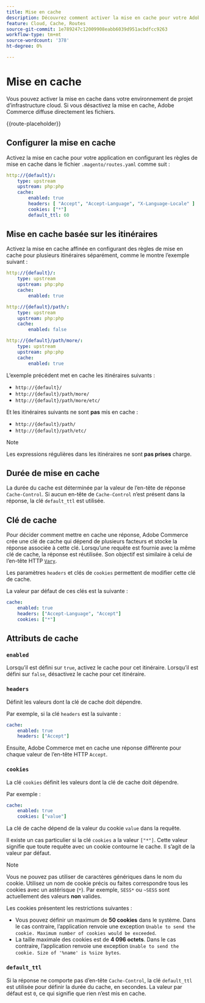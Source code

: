 ```yaml
---
title: Mise en cache
description: Découvrez comment activer la mise en cache pour votre Adobe Commerce sur les environnements d’infrastructure cloud.
feature: Cloud, Cache, Routes
source-git-commit: 1e789247c12009908eabb6039d951acbdfcc9263
workflow-type: tm+mt
source-wordcount: '378'
ht-degree: 0%

---
```


# Mise en cache

Vous pouvez activer la mise en cache dans votre environnement de projet d’infrastructure cloud. Si vous désactivez la mise en cache, Adobe Commerce diffuse directement les fichiers.

{{route-placeholder}}

## Configurer la mise en cache

Activez la mise en cache pour votre application en configurant les règles de mise en cache dans le fichier `.magento/routes.yaml` comme suit :

```yaml
http://{default}/:
    type: upstream
    upstream: php:php
    cache:
        enabled: true
        headers: [ "Accept", "Accept-Language", "X-Language-Locale" ]
        cookies: ["*"]
        default_ttl: 60
```

## Mise en cache basée sur les itinéraires

Activez la mise en cache affinée en configurant des règles de mise en cache pour plusieurs itinéraires séparément, comme le montre l’exemple suivant :

```yaml
http://{default}/:
    type: upstream
    upstream: php:php
    cache:
        enabled: true

http://{default}/path/:
    type: upstream
    upstream: php:php
    cache:
        enabled: false

http://{default}/path/more/:
    type: upstream
    upstream: php:php
    cache:
        enabled: true
```

L’exemple précédent met en cache les itinéraires suivants :

- `http://{default}/`
- `http://{default}/path/more/`
- `http://{default}/path/more/etc/`

Et les itinéraires suivants ne sont **pas** mis en cache :

- `http://{default}/path/`
- `http://{default}/path/etc/`

>[!NOTE]
>
>Les expressions régulières dans les itinéraires ne sont **pas prises** charge.

## Durée de mise en cache

La durée du cache est déterminée par la valeur de l’en-tête de réponse `Cache-Control`. Si aucun en-tête de `Cache-Control` n’est présent dans la réponse, la clé `default_ttl` est utilisée.

## Clé de cache

Pour décider comment mettre en cache une réponse, Adobe Commerce crée une clé de cache qui dépend de plusieurs facteurs et stocke la réponse associée à cette clé. Lorsqu’une requête est fournie avec la même clé de cache, la réponse est réutilisée. Son objectif est similaire à celui de l’en-tête HTTP [`Vary`](https://www.w3.org/Protocols/rfc2616/rfc2616-sec14.html#sec14.44).

Les paramètres `headers` et clés de `cookies` permettent de modifier cette clé de cache.

La valeur par défaut de ces clés est la suivante :

```yaml
cache:
    enabled: true
    headers: ["Accept-Language", "Accept"]
    cookies: ["*"]
```

## Attributs de cache

### `enabled`

Lorsqu’il est défini sur `true`, activez le cache pour cet itinéraire. Lorsqu’il est défini sur `false`, désactivez le cache pour cet itinéraire.

### `headers`

Définit les valeurs dont la clé de cache doit dépendre.

Par exemple, si la clé `headers` est la suivante :

```yaml
cache:
    enabled: true
    headers: ["Accept"]
```

Ensuite, Adobe Commerce met en cache une réponse différente pour chaque valeur de l’en-tête HTTP `Accept`.

### `cookies`

La clé `cookies` définit les valeurs dont la clé de cache doit dépendre.

Par exemple :

```yaml
cache:
    enabled: true
    cookies: ["value"]
```

La clé de cache dépend de la valeur du cookie `value` dans la requête.

Il existe un cas particulier si la clé `cookies` a la valeur `["*"]`. Cette valeur signifie que toute requête avec un cookie contourne le cache. Il s’agit de la valeur par défaut.

>[!NOTE]
>
>Vous ne pouvez pas utiliser de caractères génériques dans le nom du cookie. Utilisez un nom de cookie précis ou faites correspondre tous les cookies avec un astérisque (`*`). Par exemple, `SESS*` ou `~SESS` sont actuellement des valeurs **non** valides.

Les cookies présentent les restrictions suivantes :

- Vous pouvez définir un maximum de **50 cookies** dans le système. Dans le cas contraire, l’application renvoie une exception `Unable to send the cookie. Maximum number of cookies would be exceeded`.
- La taille maximale des cookies est de **4 096 octets**. Dans le cas contraire, l’application renvoie une exception `Unable to send the cookie. Size of '%name' is %size bytes`.

### `default_ttl`

Si la réponse ne comporte pas d’en-tête `Cache-Control`, la clé `default_ttl` est utilisée pour définir la durée du cache, en secondes. La valeur par défaut est `0`, ce qui signifie que rien n’est mis en cache.
